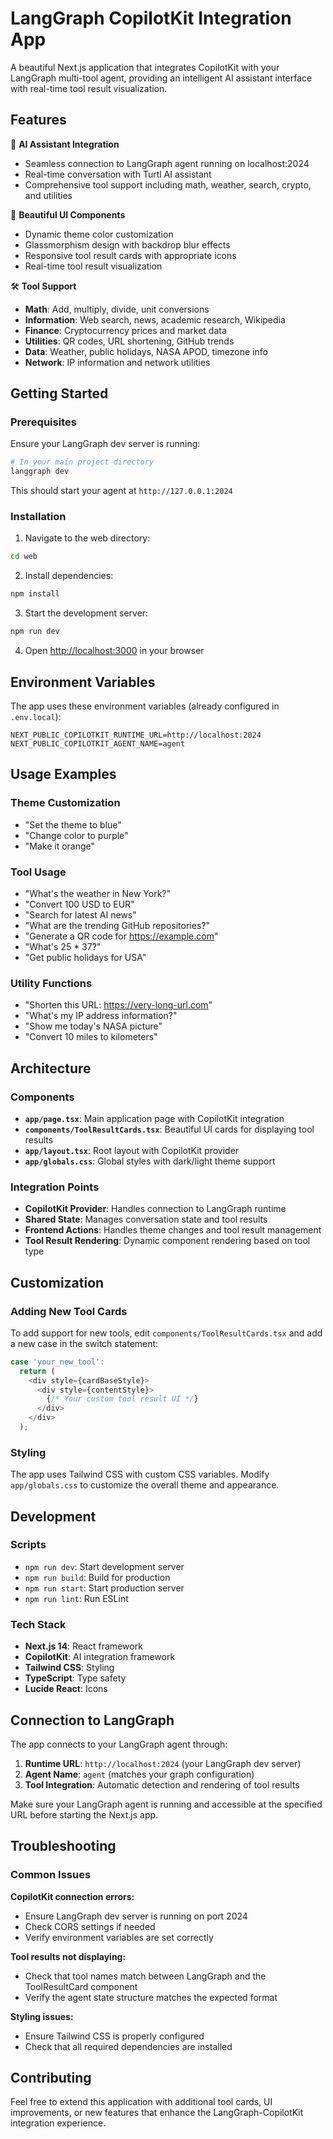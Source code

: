 # LangGraph CopilotKit Integration App

A beautiful Next.js application that integrates CopilotKit with your LangGraph multi-tool agent, providing an intelligent AI assistant interface with real-time tool result visualization.

## Features

🤖 **AI Assistant Integration**
- Seamless connection to LangGraph agent running on localhost:2024
- Real-time conversation with Turtl AI assistant
- Comprehensive tool support including math, weather, search, crypto, and utilities

🎨 **Beautiful UI Components**
- Dynamic theme color customization
- Glassmorphism design with backdrop blur effects
- Responsive tool result cards with appropriate icons
- Real-time tool result visualization

🛠️ **Tool Support**
- **Math**: Add, multiply, divide, unit conversions
- **Information**: Web search, news, academic research, Wikipedia
- **Finance**: Cryptocurrency prices and market data  
- **Utilities**: QR codes, URL shortening, GitHub trends
- **Data**: Weather, public holidays, NASA APOD, timezone info
- **Network**: IP information and network utilities

## Getting Started

### Prerequisites

Ensure your LangGraph dev server is running:
```bash
# In your main project directory
langgraph dev
```

This should start your agent at `http://127.0.0.1:2024`

### Installation

1. Navigate to the web directory:
```bash
cd web
```

2. Install dependencies:
```bash
npm install
```

3. Start the development server:
```bash
npm run dev
```

4. Open [http://localhost:3000](http://localhost:3000) in your browser

## Environment Variables

The app uses these environment variables (already configured in `.env.local`):

```env
NEXT_PUBLIC_COPILOTKIT_RUNTIME_URL=http://localhost:2024
NEXT_PUBLIC_COPILOTKIT_AGENT_NAME=agent
```

## Usage Examples

### Theme Customization
- "Set the theme to blue"
- "Change color to purple"
- "Make it orange"

### Tool Usage
- "What's the weather in New York?"
- "Convert 100 USD to EUR"
- "Search for latest AI news"
- "What are the trending GitHub repositories?"
- "Generate a QR code for https://example.com"
- "What's 25 * 37?"
- "Get public holidays for USA"

### Utility Functions
- "Shorten this URL: https://very-long-url.com"
- "What's my IP address information?"
- "Show me today's NASA picture"
- "Convert 10 miles to kilometers"

## Architecture

### Components
- **`app/page.tsx`**: Main application page with CopilotKit integration
- **`components/ToolResultCards.tsx`**: Beautiful UI cards for displaying tool results
- **`app/layout.tsx`**: Root layout with CopilotKit provider
- **`app/globals.css`**: Global styles with dark/light theme support

### Integration Points
- **CopilotKit Provider**: Handles connection to LangGraph runtime
- **Shared State**: Manages conversation state and tool results
- **Frontend Actions**: Handles theme changes and tool result management
- **Tool Result Rendering**: Dynamic component rendering based on tool type

## Customization

### Adding New Tool Cards
To add support for new tools, edit `components/ToolResultCards.tsx` and add a new case in the switch statement:

```typescript
case 'your_new_tool':
  return (
    <div style={cardBaseStyle}>
      <div style={contentStyle}>
        {/* Your custom tool result UI */}
      </div>
    </div>
  );
```

### Styling
The app uses Tailwind CSS with custom CSS variables. Modify `app/globals.css` to customize the overall theme and appearance.

## Development

### Scripts
- `npm run dev`: Start development server
- `npm run build`: Build for production
- `npm run start`: Start production server
- `npm run lint`: Run ESLint

### Tech Stack
- **Next.js 14**: React framework
- **CopilotKit**: AI integration framework
- **Tailwind CSS**: Styling
- **TypeScript**: Type safety
- **Lucide React**: Icons

## Connection to LangGraph

The app connects to your LangGraph agent through:

1. **Runtime URL**: `http://localhost:2024` (your LangGraph dev server)
2. **Agent Name**: `agent` (matches your graph configuration)
3. **Tool Integration**: Automatic detection and rendering of tool results

Make sure your LangGraph agent is running and accessible at the specified URL before starting the Next.js app.

## Troubleshooting

### Common Issues

**CopilotKit connection errors:**
- Ensure LangGraph dev server is running on port 2024
- Check CORS settings if needed
- Verify environment variables are set correctly

**Tool results not displaying:**
- Check that tool names match between LangGraph and the ToolResultCard component
- Verify the agent state structure matches the expected format

**Styling issues:**
- Ensure Tailwind CSS is properly configured
- Check that all required dependencies are installed

## Contributing

Feel free to extend this application with additional tool cards, UI improvements, or new features that enhance the LangGraph-CopilotKit integration experience. 